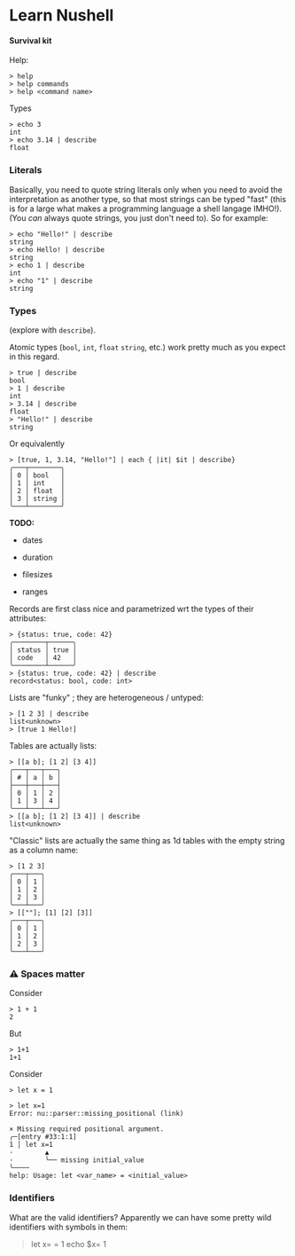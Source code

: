 # Learn Nushell

#### Survival kit

Help:

    > help
    > help commands
    > help <command name>

Types

    > echo 3
    int
    > echo 3.14 | describe
    float

### Literals

Basically, you need to quote string literals only when you need to avoid the
interpretation as another type, so that most strings can be typed "fast" (this
is for a large what makes a programming language a shell langage IMHO!). 
(You *can* always quote strings, you just don't need to). So for example:

    > echo "Hello!" | describe
    string
    > echo Hello! | describe
    string
    > echo 1 | describe
    int
    > echo "1" | describe
    string



### Types

(explore with `describe`).

Atomic types (`bool`, `int`, `float` `string`, etc.) work pretty much as you expect
in this regard.

    > true | describe
    bool
    > 1 | describe
    int
    > 3.14 | describe
    float
    > "Hello!" | describe
    string

Or equivalently

    > [true, 1, 3.14, "Hello!"] | each { |it| $it | describe}
    ╭───┬────────╮
    │ 0 │ bool   │
    │ 1 │ int    │
    │ 2 │ float  │
    │ 3 │ string │
    ╰───┴────────╯

**TODO:**

  - dates

  - duration

  - filesizes

  - ranges



Records are first class nice and parametrized wrt the types of their attributes:

    > {status: true, code: 42}
    ╭────────┬──────╮
    │ status │ true │
    │ code   │ 42   │
    ╰────────┴──────╯
    > {status: true, code: 42} | describe
    record<status: bool, code: int>

Lists are "funky" ; they are heterogeneous / untyped:

    > [1 2 3] | describe
    list<unknown>
    > [true 1 Hello!]


Tables are actually lists:

    > [[a b]; [1 2] [3 4]]
    ╭───┬───┬───╮
    │ # │ a │ b │
    ├───┼───┼───┤
    │ 0 │ 1 │ 2 │
    │ 1 │ 3 │ 4 │
    ╰───┴───┴───╯
    > [[a b]; [1 2] [3 4]] | describe
    list<unknown>

"Classic" lists are actually the same thing as 1d tables with the empty string 
as a column name:

    > [1 2 3]
    ╭───┬───╮
    │ 0 │ 1 │
    │ 1 │ 2 │
    │ 2 │ 3 │
    ╰───┴───╯
    > [[""]; [1] [2] [3]]
    ╭───┬───╮
    │ 0 │ 1 │
    │ 1 │ 2 │
    │ 2 │ 3 │
    ╰───┴───╯

### ⚠️ Spaces matter

Consider

    > 1 + 1
    2

But

    > 1+1
    1+1

Consider

    > let x = 1

    > let x=1
    Error: nu::parser::missing_positional (link)

    × Missing required positional argument.
    ╭─[entry #33:1:1]
    1 │ let x=1
    ·        ▲
    ·        ╰── missing initial_value
    ╰────
    help: Usage: let <var_name> = <initial_value>

### Identifiers

What are the valid identifiers? Apparently we can have some pretty wild 
identifiers with symbols in them:

   > let x= = 1
   > echo $x=
   1
